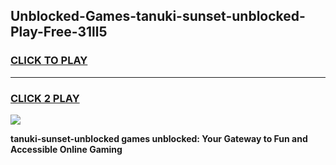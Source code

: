 
## Unblocked-Games-tanuki-sunset-unblocked-Play-Free-31ll5
<h3>
<a href="https://premium76.site?title=tanuki-sunset-unblocked&ref=18A1">CLICK TO PLAY</a></h3>
<hr>

<h3>
<a href="https://premium76.site?title=tanuki-sunset-unblocked&ref=18A1">CLICK 2 PLAY</a>
  
</h3>

<a href="https://premium76.site?title=tanuki-sunset-unblocked&ref=18A1"><img src="https://clearcache.store/games.png"></a>


**tanuki-sunset-unblocked games unblocked: Your Gateway to Fun and Accessible Online Gaming**
